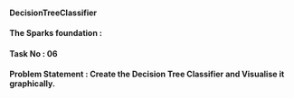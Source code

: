 #### DecisionTreeClassifier
#### The Sparks foundation :
#### Task No : 06
#### Problem Statement : Create the Decision Tree Classifier and Visualise it graphically.
